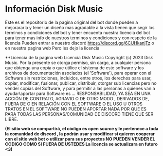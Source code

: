 # Información Disk Music
Este es el repositorio de la pagina original del bot donde pueden a mejorararla y tener un diseño mas agradable a la vista 
tienen que segir los terminos y condiciones del bot y tener encuenta nuestra licencia del bot 
para tener mas info de nuestros terminos y condiciones y con respeto de la licencia 
Pueden entrar a nuestro discord https://discord.gg/6CUHkanjTz
o en nuestra pagina web Pero les dejo la licencia 


**Licencia de la pagina web
Licencia Disk Music
Copyright (c) 2023 Disk Music.
Por la presente se otorga permiso, sin cargo, a cualquier persona que obtenga una copia o que utilice el sistema
de este software y los archivos de documentación asociados (el 'Software'), para operar
con el Software sin restricciones, incluidos, entre otros, los derechos
para usar, copiar, modificar, fusionar, publicar, distribuir, otorgar sub licencias pero no vender
copias del Software, y para permitir a las personas a quienes van a ayudar\aportar para Software es
... RESPONSABILIDAD, YA SEA EN UNA ACCIÓN DE CONTRATO, AGRAVIO O DE OTRO MODO , DERIVADOS DE,
FUERA DE O EN RELACIÓN CON EL SOFTWARE O EL USO U OTROS TRATOS EN EL SOFTWARE NO PUEDEN APORTAR NADA POR QUE ES PARA TODAS LAS PERSONAS/COMUNIDAD DE DISCORD TIENE QUE SER LIBRE.

**(El sitio web se compartirá, el código es open source y le pertenece a toda la comunidad de discord , la podrán usar y modificar si quieren cooperar con el sitio web bot o utilizar para sus proyectos NO PUEDEN VENDER EL CODIGO COMO SI FUERA DE USTEDES La licencia se actualizara en futuro <3)**
